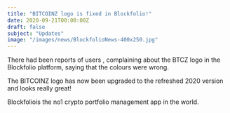 ```yaml
---
title: "BITCOINZ logo is fixed in Blockfolio!"
date: 2020-09-21T00:00:00Z
draft: false
subject: "Updates"
image: "/images/news/BlockfolioNews-400x250.jpg"
---
```


There had been reports of users , complaining about the BTCZ logo in the Blockfolio platform, saying that the colours were wrong.

The BITCOINZ logo has now been upgraded to the refreshed 2020 version and looks really great!

Blockfoliois the no1 crypto portfolio management app in the world.
